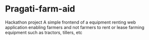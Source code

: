 # Pragati-farm-aid
Hackathon project
A simple frontend of a equipment renting web application enabling farmers and not farmers to rent or lease farming equipment such as tractors, tillers, etc
